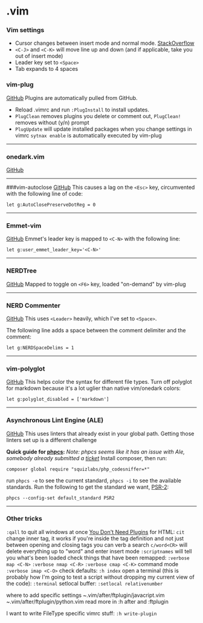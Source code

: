 # .vim

### Vim settings

+ Cursor changes between insert mode and normal mode. [StackOverflow](https://stackoverflow.com/a/42118416)
+ `<C-J>` and `<C-K>` will move line up and down (and if applicable, take you out of insert mode)
+ Leader key set to `<Space>`
+ Tab expands to 4 spaces

### vim-plug
[GitHub](https://github.com/junegunn/vim-plug)
Plugins are automatically pulled from GitHub.  

+ Reload .vimrc and run `:PlugInstall` to install updates. 
+ `PlugClean` removes plugins you delete or comment out, `PlugClean!` removes without (y/n) prompt
+ `PlugUpdate` will update installed packages when you change settings in vimrc
`sytnax enable` is automatically executed by vim-plug

---

### onedark.vim
[GitHub](https://github.com/joshdick/onedark.vim)

---

###vim-autoclose
[GitHub](https://github.com/Townk/vim-autoclose)
This causes a lag on the `<Esc>` key, circumvented with the following line of code:

```
let g:AutoClosePreserveDotReg = 0
```

---


### Emmet-vim
[GitHub](https://github.com/mattn/emmet-vim)
Emmet's leader key is mapped to `<C-N>` with the following line:

```
let g:user_emmet_leader_key='<C-N>'
```

---

### NERDTree
[GitHub](https://github.com/scrooloose/nerdtree)
Mapped to toggle on `<F6>` key, loaded "on-demand" by vim-plug

---

### NERD Commenter
[GitHub](https://github.com/scrooloose/nerdcommenter)
This uses `<Leader>` heavily, which I've set to `<Space>`. 

The following line adds a space between the comment delimiter and the comment:

```
let g:NERDSpaceDelims = 1
```

---

### vim-polyglot
[GitHub](https://github.com/sheerun/vim-polyglot)
This helps color the syntax for different file types. 
Turn off polyglot for markdown because it's a lot uglier than native vim/onedark colors:

```
let g:polyglot_disabled = ['markdown']
```

---

### Asynchronous Lint Engine (ALE)
[GitHub](https://github.com/w0rp/ale)
This uses linters that already exist in your global path.  Getting those linters set up is a different challenge

**Quick guide for [phpcs](https://github.com/squizlabs/PHP_CodeSniffer/):**
*Note: phpcs seems like it has an issue with Ale, somebody already submitted a [ticket](https://github.com/w0rp/ale/issues/1867)*
Install composer, then run:

```
composer global require "squizlabs/php_codesniffer=*"
```

run `phpcs -e` to see the current standard, `phpcs -i` to see the available standards.  Run the following to get the standard we want, [PSR-2](https://www.php-fig.org/psr/psr-2/):

```
phpcs --config-set default_standard PSR2
```

---

### Other tricks

`:qall` to quit all windows at once
[You Don't Need Plugins](https://www.youtube.com/watch?v=XA2WjJbmmoM)
for HTML: `cit` change inner tag, it works if you're inside the tag definition and not just between opening and closing tags
you can verb a search
`c/word<CR>` will delete everything up to "word" and enter insert mode
`:scriptnames` will tell you what's been loaded
check things that have been remapped:
`:verbose map <C-N>`
`:verbose nmap <C-R>`
`:verbose cmap <C-K>` command mode
`:verbose imap <C-O>`
check defaults:
`:h index`
open a terminal (this is probably how I'm going to test a script without dropping my current view of the code):
`:terminal`
setlocal buffer:
`:setlocal relativenumber`

where to add specific settings
~.vim/after/ftplugin/javacript.vim
~.vim/after/ftplugin/python.vim
read more in :h after and :ftplugin

I want to write FileType specific vimrc stuff:
`:h write-plugin`
